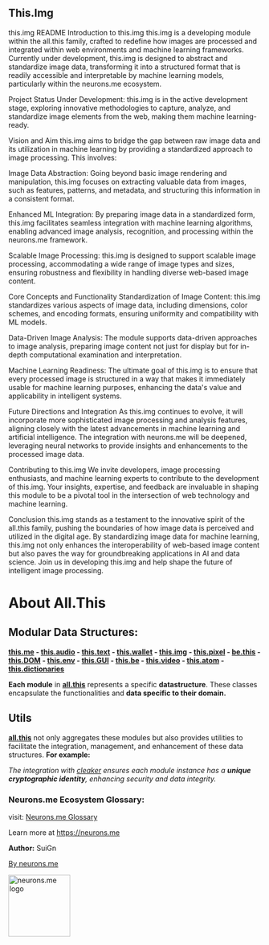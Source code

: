 ## This.Img

this.img README
Introduction to this.img
this.img is a developing module within the all.this family, crafted to redefine how images are processed and integrated within web environments and machine learning frameworks. Currently under development, this.img is designed to abstract and standardize image data, transforming it into a structured format that is readily accessible and interpretable by machine learning models, particularly within the neurons.me ecosystem.

Project Status
Under Development: this.img is in the active development stage, exploring innovative methodologies to capture, analyze, and standardize image elements from the web, making them machine learning-ready.

Vision and Aim
this.img aims to bridge the gap between raw image data and its utilization in machine learning by providing a standardized approach to image processing. This involves:

Image Data Abstraction: Going beyond basic image rendering and manipulation, this.img focuses on extracting valuable data from images, such as features, patterns, and metadata, and structuring this information in a consistent format.

Enhanced ML Integration: By preparing image data in a standardized form, this.img facilitates seamless integration with machine learning algorithms, enabling advanced image analysis, recognition, and processing within the neurons.me framework.

Scalable Image Processing: this.img is designed to support scalable image processing, accommodating a wide range of image types and sizes, ensuring robustness and flexibility in handling diverse web-based image content.

Core Concepts and Functionality
Standardization of Image Content: this.img standardizes various aspects of image data, including dimensions, color schemes, and encoding formats, ensuring uniformity and compatibility with ML models.

Data-Driven Image Analysis: The module supports data-driven approaches to image analysis, preparing image content not just for display but for in-depth computational examination and interpretation.

Machine Learning Readiness: The ultimate goal of this.img is to ensure that every processed image is structured in a way that makes it immediately usable for machine learning purposes, enhancing the data's value and applicability in intelligent systems.

Future Directions and Integration
As this.img continues to evolve, it will incorporate more sophisticated image processing and analysis features, aligning closely with the latest advancements in machine learning and artificial intelligence. The integration with neurons.me will be deepened, leveraging neural networks to provide insights and enhancements to the processed image data.

Contributing to this.img
We invite developers, image processing enthusiasts, and machine learning experts to contribute to the development of this.img. Your insights, expertise, and feedback are invaluable in shaping this module to be a pivotal tool in the intersection of web technology and machine learning.

Conclusion
this.img stands as a testament to the innovative spirit of the all.this family, pushing the boundaries of how image data is perceived and utilized in the digital age. By standardizing image data for machine learning, this.img not only enhances the interoperability of web-based image content but also paves the way for groundbreaking applications in AI and data science. Join us in developing this.img and help shape the future of intelligent image processing.



# About All.This

## Modular Data Structures:

**[this.me](https://suign.github.io/this.me)  - [this.audio](https://suign.github.io/this.audio) - [this.text](https://suign.github.io/this.text) - [this.wallet](https://suign.github.io/this.wallet) - [this.img](https://suign.github.io/this.img) - [this.pixel](https://suign.github.io/Pixels) - [be.this](https://suign.github.io/be.this) - [this.DOM](https://suign.github.io/this.DOM) - [this.env](https://suign.github.io/this.env/) - [this.GUI](https://suign.github.io/this.GUI) - [this.be](https://suign.github.io/this.be) - [this.video](https://suign.github.io/this.video) - [this.atom](https://suign.github.io/this.atom) - [this.dictionaries](https://suign.github.io/this.dictionaries/)**

**Each module** in **[all.this](https://neurons.me/all-this)** represents a specific **datastructure**. These classes encapsulate the functionalities and **data specific to their domain.**

## **Utils**

**[all.this](https://neurons.me/all-this)** not only aggregates these modules but also provides utilities to facilitate the integration, management, and enhancement of these data structures. **For example:**

*The integration with [cleaker](https://suign.github.io/cleaker/) ensures each module instance has a **unique cryptographic identity**, enhancing security and data integrity.*

### Neurons.me Ecosystem Glossary:

visit: [Neurons.me Glossary](https://suign.github.io/neurons.me/Glossary) 

Learn more at https://neurons.me

**Author:** SuiGn

[By neurons.me](https://neurons.me)

<img src="https://suign.github.io/neurons.me/neurons_logo.png" alt="neurons.me logo" width="123" height="123" style="width123px; height:123px;">
